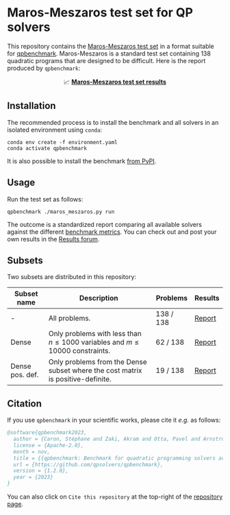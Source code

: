 # Maros-Meszaros test set for QP solvers

This repository contains the [Maros-Meszaros test set](https://www.cuter.rl.ac.uk/Problems/marmes.html) in a format suitable for [qpbenchmark](https://github.com/qpsolvers/qpbenchmark). Maros-Meszaros is a standard test set containing 138 quadratic programs that are designed to be difficult. Here is the report produced by `qpbenchmark`:

<div align=center>
  📈 <a href="results/maros_meszaros_ref.md"><strong>Maros-Meszaros test set results</strong></a>
</div>

## Installation

The recommended process is to install the benchmark and all solvers in an isolated environment using ``conda``:

```console
conda env create -f environment.yaml
conda activate qpbenchmark
```

It is also possible to install the benchmark [from PyPI](https://github.com/qpsolvers/qpbenchmark#installation).

## Usage

Run the test set as follows:

```
qpbenchmark ./maros_meszaros.py run
```

The outcome is a standardized report comparing all available solvers against the different [benchmark metrics](https://github.com/qpsolvers/qpbenchmark#metrics). You can check out and post your own results in the [Results forum](https://github.com/qpsolvers/maros_meszaros_qpbenchmark/discussions/categories/results).

## Subsets

Two subsets are distributed in this repository:

| Subset name | Description | Problems | Results |
|-------------|-------------|----------|---------|
| - | All problems. | 138 / 138 | [Report]([results/maros_meszaros_ref.md](https://github.com/qpsolvers/maros_meszaros_qpbenchmark/blob/main/results/maros_meszaros_dense_ref.md)) |
| Dense | Only problems with less than $n \leq 1000$ variables and $m \leq 10000$ constraints. | 62 / 138 | [Report](https://github.com/qpsolvers/maros_meszaros_qpbenchmark/blob/main/results/maros_meszaros_dense_ref.md) |
| Dense pos. def. | Only problems from the Dense subset where the cost matrix is positive-definite. | 19 / 138 | [Report](https://github.com/qpsolvers/maros_meszaros_qpbenchmark/blob/main/results/maros_meszaros_dense_posdef_ref.md) |

## Citation

If you use `qpbenchmark` in your scientific works, please cite it *e.g.* as follows:

```bibtex
@software{qpbenchmark2023,
  author = {Caron, Stéphane and Zaki, Akram and Otta, Pavel and Arnström, Daniel and Carpentier, Justin},
  license = {Apache-2.0},
  month = nov,
  title = {{qpbenchmark: Benchmark for quadratic programming solvers available in Python}},
  url = {https://github.com/qpsolvers/qpbenchmark},
  version = {1.2.0},
  year = {2023}
}
```

You can also click on ``Cite this repository`` at the top-right of the [repository page](https://github.com/qpsolvers/qpbenchmark/).
